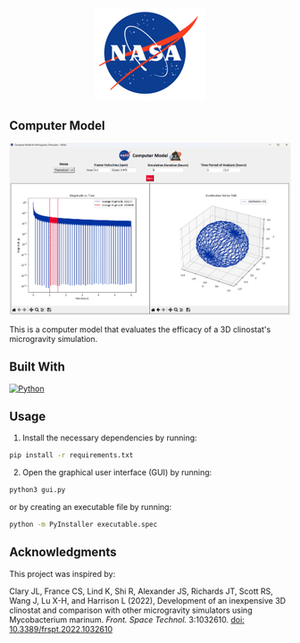 <!-- PROJECT LOGO -->
<br />
<div align="center">
  <a href="https://public.ksc.nasa.gov/partnerships/capabilities-and-testing/testing-and-labs/microgravity-simulation-support-facility/">
    <img src="images/NASA_logo.svg" alt="Logo" style="max-width: 100%; height: auto;">
  </a>
</div>

## Computer Model

<div align="center">
  <img src="images/example.png" alt="example" style="max-width: 100%; height: auto;">
</div>

This is a computer model that evaluates the efficacy of a 3D clinostat's microgravity simulation.

## Built With

[![Python][python-logo]](https://www.python.org/)

[python-logo]: https://img.shields.io/badge/Python-3776AB?style=for-the-badge&logo=python&logoColor=white

## Usage

1. Install the necessary dependencies by running:

```bash
pip install -r requirements.txt
```

2. Open the graphical user interface (GUI) by running:

```bash
python3 gui.py
```

or by creating an executable file by running:

```bash
python -m PyInstaller executable.spec
```

## Acknowledgments

This project was inspired by:

Clary JL, France CS, Lind K, Shi R, Alexander JS, Richards JT, Scott RS, Wang J, Lu X-H, and Harrison L (2022), Development of an inexpensive 3D clinostat and comparison with other microgravity simulators using Mycobacterium marinum. _Front. Space Technol._ 3:1032610. [doi: 10.3389/frspt.2022.1032610](https://doi.org/10.3389/frspt.2022.1032610)
